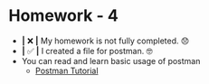 # Homework - 4

* **|** ❌ **|** My homework is not fully completed. 😞
* **|** ✅ **|** I created a file for postman. 🤓
* You can read and learn basic usage of postman
  * [Postman Tutorial](Postman.md)

